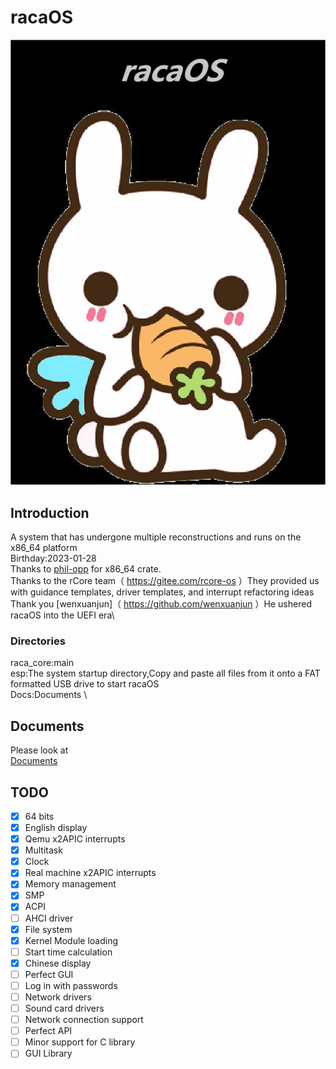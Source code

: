 # racaOS

![Logo](Logo.bmp)

## Introduction

A system that has undergone multiple reconstructions and runs on the x86_64 platform  
Birthday:2023-01-28   
Thanks to [phil-opp](https://github.com/phil-opp) for x86_64 crate.   
Thanks to the rCore team（ https://gitee.com/rcore-os ）They provided us with guidance templates, driver templates, and interrupt refactoring ideas  
Thank you [wenxuanjun]（ https://github.com/wenxuanjun ）He ushered racaOS into the UEFI era\

### Directories

raca_core:main   
esp:The system startup directory,Copy and paste all files from it onto a FAT formatted USB drive to start racaOS   
Docs:Documents \

## Documents

Please look at   
[Documents](Docs/index.md)

## TODO

- [x] 64 bits
- [x] English display
- [x] Qemu x2APIC interrupts
- [x] Multitask
- [x] Clock
- [x] Real machine x2APIC interrupts
- [x] Memory management
- [x] SMP
- [x] ACPI
- [ ] AHCI driver
- [x] File system
- [x] Kernel Module loading
- [ ] Start time calculation
- [x] Chinese display
- [ ] Perfect GUI
- [ ] Log in with passwords
- [ ] Network drivers
- [ ] Sound card drivers
- [ ] Network connection support
- [ ] Perfect API
- [ ] Minor support for C library
- [ ] GUI Library
